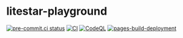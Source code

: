 # litestar-playground

[![pre-commit.ci status](https://results.pre-commit.ci/badge/github/K-Saikrishnan/litestar-playground/main.svg)](https://results.pre-commit.ci/latest/github/K-Saikrishnan/litestar-playground/main)
[![CI](https://github.com/K-Saikrishnan/litestar-playground/actions/workflows/ci.yaml/badge.svg?branch=main)](https://github.com/K-Saikrishnan/litestar-playground/actions/workflows/ci.yaml)
[![CodeQL](https://github.com/K-Saikrishnan/litestar-playground/actions/workflows/github-code-scanning/codeql/badge.svg?branch=main)](https://github.com/K-Saikrishnan/litestar-playground/actions/workflows/github-code-scanning/codeql)
[![pages-build-deployment](https://github.com/K-Saikrishnan/litestar-playground/actions/workflows/pages/pages-build-deployment/badge.svg)](https://github.com/K-Saikrishnan/litestar-playground/actions/workflows/pages/pages-build-deployment)
